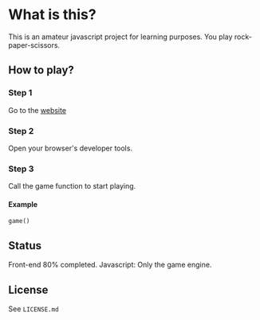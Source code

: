 # What is this?

This is an amateur javascript project for learning purposes.
You play rock-paper-scissors.

## How to play?

### Step 1

Go to the [website](https://ardasevinc.me/rock-paper-scissors/)

### Step 2

Open your browser's developer tools.

### Step 3

Call the game function to start playing.

#### Example

`game()`

## Status 

Front-end 80% completed.
Javascript: Only the game engine. 

## License

See `LICENSE.md`

